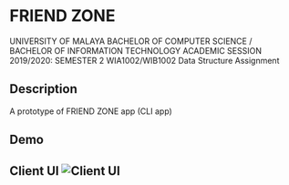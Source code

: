# FRIEND ZONE
UNIVERSITY OF MALAYA
BACHELOR OF COMPUTER SCIENCE / BACHELOR OF INFORMATION TECHNOLOGY
ACADEMIC SESSION 2019/2020: SEMESTER 2
WIA1002/WIB1002 Data Structure
Assignment

## Description
A prototype of FRIEND ZONE app (CLI app)

## Demo
Client UI
![Client UI](https://user-images.githubusercontent.com/55592054/87617376-f5498e80-c749-11ea-9a1f-1fb44d8329fd.png)
---
